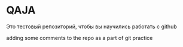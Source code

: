# QAJA
Это тестовый репозиторий, чтобы вы научились работать с github

adding some comments to the repo as a part of git practice
